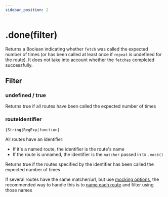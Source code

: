 ```yaml
---
sidebar_position: 2
---
```


# .done(filter)

Returns a Boolean indicating whether `fetch` was called the expected number of times (or has been called at least once if `repeat` is undefined for the route). It does not take into account whether the `fetches` completed successfully.

## Filter

### undefined / true

Returns true if all routes have been called the expected number of times

### routeIdentifier

`{String|RegExp|function}`

All routes have an identifier:

- If it's a named route, the identifier is the route's name
- If the route is unnamed, the identifier is the `matcher` passed in to `.mock()`

Returns true if the routes specified by the identifier has been called the expected number of times

If several routes have the same matcher/url, but use [mocking options](#apimockingmock_options), the recommended way to handle this is to [name each route](#api-mockingmock_options) and filter using those names
